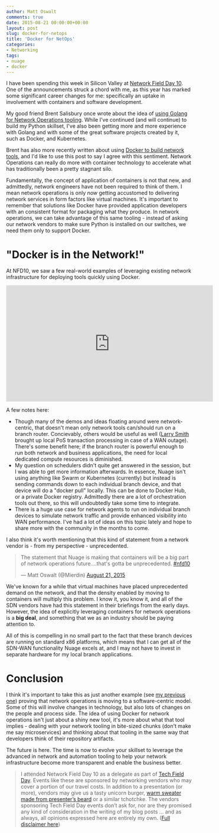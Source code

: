```yaml
---
author: Matt Oswalt
comments: true
date: 2015-08-21 00:00:00+00:00
layout: post
slug: docker-for-netops
title: 'Docker for NetOps'
categories:
- Networking
tags:
- nuage
- docker
---
```


I have been spending this week in Silicon Valley at [Network Field Day 10](http://techfieldday.com/event/nfd10/). One of the announcements struck a chord with me, as this year has marked some significant career changes for me: specifically an uptake in involvement with containers and software development.

My good friend Brent Salisbury once wrote about the idea of [using Golang for Network Operations tooling](http://networkstatic.net/golang-network-ops/). While I've continued (and will continue) to build my Python skillset, I've also been getting more and more experience with Golang and with some of the great software projects created by it, such as Docker, and Kubernetes.

Brent has also more recently written about using [Docker to build network tools](http://networkstatic.net/building-network-tools-using-docker/), and I'd like to use this post to say I agree with this sentiment. Network Operations can really do more with container technology to accelerate what has traditionally been a pretty stagnant silo.

Fundamentally, the concept of application of containers is not that new, and admittedly, network engineers have not been required to think of them. I mean network operations is only _now_ getting accustomed to delivering network services in form factors like virtual machines. It's important to remember that solutions like Docker have provided application developers with an consistent format for packaging what they produce. In network operations, we can take advantage of this same tooling - instead of asking our network vendors to make sure Python is installed on our switches, we need them only to support Docker.

# "Docker is in the Network!"

At NFD10, we saw a few real-world examples of leveraging existing network infrastructure for deploying tools quickly using Docker.

<iframe width="560" height="315" src="https://www.youtube.com/embed/uhz1qtGFTdY" frameborder="0" allowfullscreen></iframe>

A few notes here:

- Though many of the demos and ideas floating around were network-centric, that doesn't mean only network tools can/should run on a branch router. Concievably, others would be useful as well ([Larry Smith](https://twitter.com/MrLESmithJr) brought up local PoS transaction processing in case of a WAN outage). There's some benefit here; if the branch router is powerful enough to run both network and business applications, the need for local dedicated compute resources is diminished.
- My question on schedulers didn't quite get answered in the session, but I was able to get more information afterwards. In essence, Nuage isn't using anything like Swarm or Kubernetes (currently) but instead is sending commands down to each individual branch device, and that device will do a "docker pull" locally. This can be done to Docker Hub, or a private Docker registry. Admittedly there are a lot of orchestration tools out there, so this will undoubtedly take some time to integrate.
- There is a huge use case for network agents to run on individual branch devices to simulate network traffic and provide enhanced visibility into WAN performance. I've had a lot of ideas on this topic lately and hope to share more with the community in the months to come.

I also think it's worth mentioning that this kind of statement from a network vendor is - from my perspective - unprecedented.

<blockquote class="twitter-tweet" lang="en"><p lang="en" dir="ltr">The statement that Nuage is making that containers will be a big part of network operations future....that&#39;s gotta be unprecedented. <a href="https://twitter.com/hashtag/nfd10?src=hash">#nfd10</a></p>&mdash; Matt Oswalt (@Mierdin) <a href="https://twitter.com/Mierdin/status/634539879813259265">August 21, 2015</a></blockquote>
<script async src="//platform.twitter.com/widgets.js" charset="utf-8"></script>

We've known for a while that virtual machines have placed unprecedented demand on the network, and that the density enabled by moving to containers will multiply this problem. I know it, you know it, and all of the SDN vendors have had this statement in their briefings from the early days. However, the idea of explicitly leveraging containers for network operations is a **big deal**, and something that we as an industry should be paying attention to.

All of this is compelling in no small part to the fact that these branch devices are running on standard x86 platforms, which means that I can get all of the SDN-WAN functionality Nuage excels at, and I may not have to invest in separate hardware for my local branch applications.

# Conclusion

I think it's important to take this as just another example (see [my previous one](https://keepingitclassless.net/2015/01/continuous-integration-pipeline-network/)) proving that network operations is moving to a software-centric model. Some of this will involve changes in technology, but also lots of changes on the people and process side. The idea of using Docker for network operations isn't just about a shiny new tool, it's more about what that tool implies - dealing with your network tooling in bite-sized chunks (don't make me say microservices) and thinking about that tooling in the same way that developers think of their repository artifacts.

The future is here. The time is now to evolve your skillset to leverage the advanced in network and automation tooling to help your network infrastructure become more transparent and enable the business better.

> I attended Network Field Day 10 as a delegate as part of [Tech Field Day](http://techfieldday.com/about/). Events like these are sponsored by networking vendors who may cover a portion of our travel costs. In addition to a presentation (or more), vendors may give us a tasty unicorn burger, [warm sweater made from presenter’s beard](http://www.youtube.com/watch?v=oQrJk9JzW8o) or a similar tchotchke. The vendors sponsoring Tech Field Day events don’t ask for, nor are they promised any kind of consideration in the writing of my blog posts … and as always, all opinions expressed here are entirely my own. ([Full disclaimer here](https://keepingitclassless.net/disclaimers/))